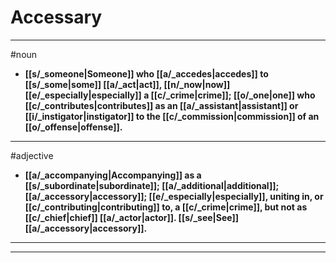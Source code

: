 # Accessary
---
#noun
- **[[s/_someone|Someone]] who [[a/_accedes|accedes]] to [[s/_some|some]] [[a/_act|act]], [[n/_now|now]] [[e/_especially|especially]] a [[c/_crime|crime]]; [[o/_one|one]] who [[c/_contributes|contributes]] as an [[a/_assistant|assistant]] or [[i/_instigator|instigator]] to the [[c/_commission|commission]] of an [[o/_offense|offense]].**
---
#adjective
- **[[a/_accompanying|Accompanying]] as a [[s/_subordinate|subordinate]]; [[a/_additional|additional]]; [[a/_accessory|accessory]]; [[e/_especially|especially]], uniting in, or [[c/_contributing|contributing]] to, a [[c/_crime|crime]], but not as [[c/_chief|chief]] [[a/_actor|actor]]. [[s/_see|See]] [[a/_accessory|accessory]].**
---
---

